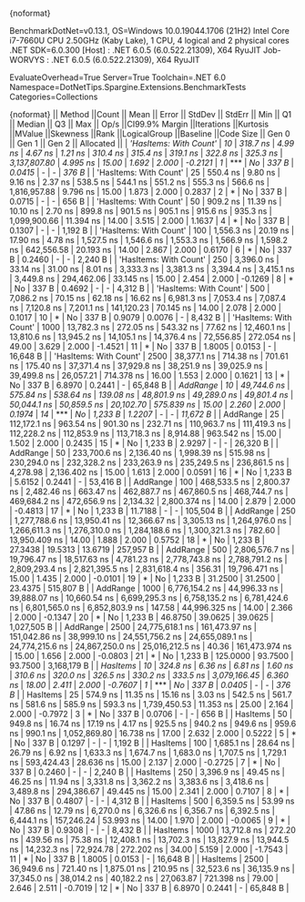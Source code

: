 {noformat}

BenchmarkDotNet=v0.13.1, OS=Windows 10.0.19044.1706 (21H2)
Intel Core i7-7660U CPU 2.50GHz (Kaby Lake), 1 CPU, 4 logical and 2 physical cores
.NET SDK=6.0.300
  [Host]     : .NET 6.0.5 (6.0.522.21309), X64 RyuJIT
  Job-WORVYS : .NET 6.0.5 (6.0.522.21309), X64 RyuJIT

EvaluateOverhead=True  Server=True  Toolchain=.NET 6.0  
Namespace=DotNetTips.Spargine.Extensions.BenchmarkTests  Categories=Collections  

{noformat}
||                Method ||Count ||           Mean ||        Error ||       StdDev ||      StdErr ||            Min ||             Q1 ||         Median ||             Q3 ||            Max ||        Op/s ||CI99.9% Margin ||Iterations ||Kurtosis ||MValue ||Skewness ||Rank ||LogicalGroup ||Baseline ||Code Size ||   Gen 0 ||  Gen 1 ||  Gen 2 ||  Allocated ||
| *'HasItems: With Count'* |    *10* |        *318.7 ns* |       *4.99 ns* |       *4.67 ns* |      *1.21 ns* |        *310.4 ns* |        *315.4 ns* |        *319.1 ns* |        *322.8 ns* |        *325.3 ns* | *3,137,807.80* |       *4.995 ns* |      *15.00* |    *1.692* |  *2.000* |  *-0.2121* |    *1* |            *** |       *No* |     *337 B* |   *0.0415* |       *-* |       *-* |       *376 B* |
| 'HasItems: With Count' |    25 |        550.4 ns |       9.80 ns |       9.16 ns |      2.37 ns |        538.5 ns |        544.1 ns |        551.2 ns |        555.3 ns |        566.6 ns | 1,816,957.88 |       9.796 ns |      15.00 |    1.873 |  2.000 |   0.2837 |    2 |            * |       No |     337 B |   0.0715 |       - |       - |       656 B |
| 'HasItems: With Count' |    50 |        909.2 ns |      11.39 ns |      10.10 ns |      2.70 ns |        899.8 ns |        901.5 ns |        905.1 ns |        915.6 ns |        935.3 ns | 1,099,900.66 |      11.394 ns |      14.00 |    3.515 |  2.000 |   1.1637 |    4 |            * |       No |     337 B |   0.1307 |       - |       - |     1,192 B |
| 'HasItems: With Count' |   100 |      1,556.3 ns |      20.19 ns |      17.90 ns |      4.78 ns |      1,527.5 ns |      1,546.6 ns |      1,553.3 ns |      1,566.9 ns |      1,598.2 ns |   642,556.58 |      20.193 ns |      14.00 |    2.867 |  2.000 |   0.6170 |    6 |            * |       No |     337 B |   0.2460 |       - |       - |     2,240 B |
| 'HasItems: With Count' |   250 |      3,396.0 ns |      33.14 ns |      31.00 ns |      8.01 ns |      3,333.3 ns |      3,381.3 ns |      3,394.4 ns |      3,415.1 ns |      3,449.8 ns |   294,462.06 |      33.145 ns |      15.00 |    2.454 |  2.000 |  -0.1269 |    8 |            * |       No |     337 B |   0.4692 |       - |       - |     4,312 B |
| 'HasItems: With Count' |   500 |      7,086.2 ns |      70.15 ns |      62.18 ns |     16.62 ns |      6,981.3 ns |      7,053.4 ns |      7,087.4 ns |      7,120.8 ns |      7,201.1 ns |   141,120.23 |      70.145 ns |      14.00 |    2.078 |  2.000 |   0.1017 |   10 |            * |       No |     337 B |   0.9079 |  0.0076 |       - |     8,432 B |
| 'HasItems: With Count' |  1000 |     13,782.3 ns |     272.05 ns |     543.32 ns |     77.62 ns |     12,460.1 ns |     13,810.6 ns |     13,945.2 ns |     14,105.1 ns |     14,376.4 ns |    72,556.85 |     272.054 ns |      49.00 |    3.629 |  2.000 |  -1.4521 |   11 |            * |       No |     337 B |   1.8005 |  0.0153 |       - |    16,648 B |
| 'HasItems: With Count' |  2500 |     38,377.1 ns |     714.38 ns |     701.61 ns |    175.40 ns |     37,371.4 ns |     37,929.8 ns |     38,251.9 ns |     39,025.9 ns |     39,499.8 ns |    26,057.21 |     714.378 ns |      16.00 |    1.553 |  2.000 |   0.1621 |   13 |            * |       No |     337 B |   6.8970 |  0.2441 |       - |    65,848 B |
|               *AddRange* |    *10* |     *49,744.6 ns* |     *575.84 ns* |     *538.64 ns* |    *139.08 ns* |     *48,801.9 ns* |     *49,289.0 ns* |     *49,801.4 ns* |     *50,044.1 ns* |     *50,859.5 ns* |    *20,102.70* |     *575.839 ns* |      *15.00* |    *2.260* |  *2.000* |   *0.1974* |   *14* |            *** |       *No* |   *1,233 B* |   *1.2207* |       *-* |       *-* |    *11,672 B* |
|               AddRange |    25 |    112,172.1 ns |     963.54 ns |     901.30 ns |    232.71 ns |    110,963.7 ns |    111,419.3 ns |    112,228.2 ns |    112,853.9 ns |    113,718.3 ns |     8,914.88 |     963.542 ns |      15.00 |    1.502 |  2.000 |   0.2435 |   15 |            * |       No |   1,233 B |   2.9297 |       - |       - |    26,320 B |
|               AddRange |    50 |    233,700.6 ns |   2,136.40 ns |   1,998.39 ns |    515.98 ns |    230,294.0 ns |    232,328.2 ns |    233,263.9 ns |    235,249.5 ns |    236,861.5 ns |     4,278.98 |   2,136.402 ns |      15.00 |    1.613 |  2.000 |   0.0591 |   16 |            * |       No |   1,233 B |   5.6152 |  0.2441 |       - |    53,416 B |
|               AddRange |   100 |    468,533.5 ns |   2,800.37 ns |   2,482.46 ns |    663.47 ns |    462,887.7 ns |    467,860.5 ns |    468,744.7 ns |    469,684.2 ns |    472,656.9 ns |     2,134.32 |   2,800.374 ns |      14.00 |    2.879 |  2.000 |  -0.4813 |   17 |            * |       No |   1,233 B |  11.7188 |       - |       - |   105,504 B |
|               AddRange |   250 |  1,277,788.6 ns |  13,950.41 ns |  12,366.67 ns |  3,305.13 ns |  1,264,976.0 ns |  1,266,611.3 ns |  1,276,310.0 ns |  1,284,188.6 ns |  1,300,321.3 ns |       782.60 |  13,950.409 ns |      14.00 |    1.888 |  2.000 |   0.5752 |   18 |            * |       No |   1,233 B |  27.3438 | 19.5313 | 13.6719 |   257,957 B |
|               AddRange |   500 |  2,806,576.7 ns |  19,796.47 ns |  18,517.63 ns |  4,781.23 ns |  2,778,743.8 ns |  2,788,791.2 ns |  2,809,293.4 ns |  2,821,395.5 ns |  2,831,618.4 ns |       356.31 |  19,796.471 ns |      15.00 |    1.435 |  2.000 |  -0.0101 |   19 |            * |       No |   1,233 B |  31.2500 | 31.2500 | 23.4375 |   515,807 B |
|               AddRange |  1000 |  6,776,154.2 ns |  44,996.33 ns |  39,888.07 ns | 10,660.54 ns |  6,699,295.3 ns |  6,758,135.2 ns |  6,781,424.6 ns |  6,801,565.0 ns |  6,852,803.9 ns |       147.58 |  44,996.325 ns |      14.00 |    2.366 |  2.000 |  -0.1347 |   20 |            * |       No |   1,233 B |  46.8750 | 39.0625 | 39.0625 | 1,027,505 B |
|               AddRange |  2500 | 24,775,618.1 ns | 161,473.97 ns | 151,042.86 ns | 38,999.10 ns | 24,551,756.2 ns | 24,655,089.1 ns | 24,774,215.6 ns | 24,867,250.0 ns | 25,016,212.5 ns |        40.36 | 161,473.974 ns |      15.00 |    1.656 |  2.000 |  -0.0803 |   21 |            * |       No |   1,233 B | 125.0000 | 93.7500 | 93.7500 | 3,168,179 B |
|               *HasItems* |    *10* |        *324.8 ns* |       *6.36 ns* |       *6.81 ns* |      *1.60 ns* |        *310.6 ns* |        *320.0 ns* |        *326.5 ns* |        *330.2 ns* |        *333.5 ns* | *3,079,166.45* |       *6.360 ns* |      *18.00* |    *2.411* |  *2.000* |  *-0.7607* |    *1* |            *** |       *No* |     *337 B* |   *0.0405* |       *-* |       *-* |       *376 B* |
|               HasItems |    25 |        574.9 ns |      11.35 ns |      15.16 ns |      3.03 ns |        542.5 ns |        561.7 ns |        581.6 ns |        585.9 ns |        593.3 ns | 1,739,450.53 |      11.353 ns |      25.00 |    2.164 |  2.000 |  -0.7972 |    3 |            * |       No |     337 B |   0.0706 |       - |       - |       656 B |
|               HasItems |    50 |        949.8 ns |      16.74 ns |      17.19 ns |      4.17 ns |        925.5 ns |        940.2 ns |        949.6 ns |        959.6 ns |        990.1 ns | 1,052,869.80 |      16.738 ns |      17.00 |    2.632 |  2.000 |   0.5222 |    5 |            * |       No |     337 B |   0.1297 |       - |       - |     1,192 B |
|               HasItems |   100 |      1,685.1 ns |      28.64 ns |      26.79 ns |      6.92 ns |      1,633.3 ns |      1,674.7 ns |      1,683.0 ns |      1,707.5 ns |      1,729.1 ns |   593,424.43 |      28.636 ns |      15.00 |    2.137 |  2.000 |  -0.2725 |    7 |            * |       No |     337 B |   0.2460 |       - |       - |     2,240 B |
|               HasItems |   250 |      3,396.9 ns |      49.45 ns |      46.25 ns |     11.94 ns |      3,331.8 ns |      3,362.2 ns |      3,383.6 ns |      3,418.6 ns |      3,489.8 ns |   294,386.67 |      49.445 ns |      15.00 |    2.341 |  2.000 |   0.7107 |    8 |            * |       No |     337 B |   0.4807 |       - |       - |     4,312 B |
|               HasItems |   500 |      6,359.5 ns |      53.99 ns |      47.86 ns |     12.79 ns |      6,270.0 ns |      6,326.6 ns |      6,356.7 ns |      6,392.5 ns |      6,444.1 ns |   157,246.24 |      53.993 ns |      14.00 |    1.970 |  2.000 |  -0.0065 |    9 |            * |       No |     337 B |   0.9308 |       - |       - |     8,432 B |
|               HasItems |  1000 |     13,712.8 ns |     272.20 ns |     439.56 ns |     75.38 ns |     12,408.1 ns |     13,702.3 ns |     13,827.9 ns |     13,944.5 ns |     14,232.3 ns |    72,924.78 |     272.202 ns |      34.00 |    5.159 |  2.000 |  -1.7543 |   11 |            * |       No |     337 B |   1.8005 |  0.0153 |       - |    16,648 B |
|               HasItems |  2500 |     36,949.6 ns |     721.40 ns |   1,875.01 ns |    210.95 ns |     32,523.6 ns |     36,135.9 ns |     37,345.0 ns |     38,014.2 ns |     40,182.2 ns |    27,063.87 |     721.398 ns |      79.00 |    2.646 |  2.511 |  -0.7019 |   12 |            * |       No |     337 B |   6.8970 |  0.2441 |       - |    65,848 B |
